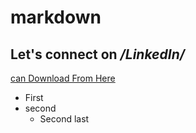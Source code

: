 # markdown

## Let's connect on */LinkedIn/*
[can Download From Here](www.sarkeriresult.com)

- First 
- second 
  - Second last 
